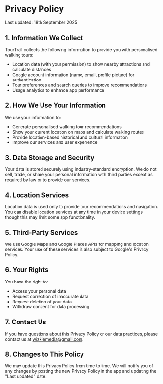 # Privacy Policy

Last updated: 18th September 2025

## 1. Information We Collect
TourTrail collects the following information to provide you with personalised walking tours:
- Location data (with your permission) to show nearby attractions and calculate distances
- Google account information (name, email, profile picture) for authentication
- Tour preferences and search queries to improve recommendations
- Usage analytics to enhance app performance

## 2. How We Use Your Information
We use your information to:
- Generate personalised walking tour recommendations
- Show your current location on maps and calculate walking routes
- Provide location-based historical and cultural information
- Improve our services and user experience

## 3. Data Storage and Security
Your data is stored securely using industry-standard encryption. We do not sell, trade, or share your personal information with third parties except as required by law or to provide our services.

## 4. Location Services
Location data is used only to provide tour recommendations and navigation. You can disable location services at any time in your device settings, though this may limit some app functionality.

## 5. Third-Party Services
We use Google Maps and Google Places APIs for mapping and location services. Your use of these services is also subject to Google's Privacy Policy.

## 6. Your Rights
You have the right to:
- Access your personal data
- Request correction of inaccurate data
- Request deletion of your data
- Withdraw consent for data processing

## 7. Contact Us
If you have questions about this Privacy Policy or our data practices, please contact us at wizkiemedia@gmail.com.


## 8. Changes to This Policy
We may update this Privacy Policy from time to time. We will notify you of any changes by posting the new Privacy Policy in the app and updating the "Last updated" date.
